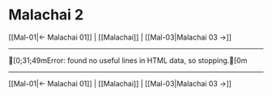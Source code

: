 # Malachai 2

[[Mal-01|← Malachai 01]] | [[Malachai]] | [[Mal-03|Malachai 03 →]]
***

[0;31;49mError: found no useful lines in HTML data, so stopping.[0m

***
[[Mal-01|← Malachai 01]] | [[Malachai]] | [[Mal-03|Malachai 03 →]]
